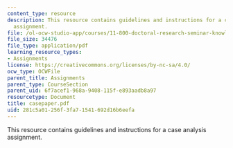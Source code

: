 ```yaml
---
content_type: resource
description: This resource contains guidelines and instructions for a case analysis
  assignment.
file: /ol-ocw-studio-app/courses/11-800-doctoral-research-seminar-knowledge-in-the-public-arena-spring-2007/281c5a01256f3fa71541692d16b6eefa_casepaper.pdf
file_size: 34476
file_type: application/pdf
learning_resource_types:
- Assignments
license: https://creativecommons.org/licenses/by-nc-sa/4.0/
ocw_type: OCWFile
parent_title: Assignments
parent_type: CourseSection
parent_uid: 6f7acef1-968a-9408-115f-e893aadb8a97
resourcetype: Document
title: casepaper.pdf
uid: 281c5a01-256f-3fa7-1541-692d16b6eefa
---
```

This resource contains guidelines and instructions for a case analysis assignment.